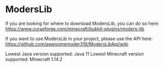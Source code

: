 # ModersLib

If you are looking for where to download ModersLib, you can do so here: https://www.curseforge.com/minecraft/bukkit-plugins/moders-lib

If you want to use ModersLib in your project, please use the API here: https://github.com/awesomemoder316/ModersLibApi/wiki

Lowest Java version supported: Java 11
Lowest Minecraft version supported: Minecraft 1.14.2
